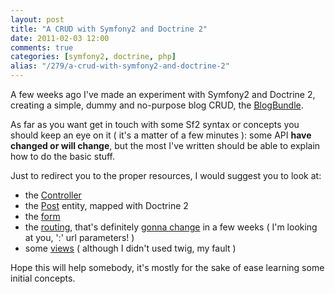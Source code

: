 ```yaml
---
layout: post
title: "A CRUD with Symfony2 and Doctrine 2"
date: 2011-02-03 12:00
comments: true
categories: [symfony2, doctrine, php]
alias: "/279/a-crud-with-symfony2-and-doctrine-2"
---
```


A few weeks ago I've made an experiment with Symfony2 and Doctrine 2,
creating a simple, dummy and no-purpose blog CRUD, the [BlogBundle](https://github.com/odino/BlogBundle).
<!-- more -->

As far as you want get in touch with some Sf2 syntax or concepts you
should keep an eye on it ( it's a matter of a few minutes ): some API
**have changed or will change**, but the most I've written should be able to
explain how to do the basic stuff.

Just to redirect you to the proper resources, I would suggest you to look at:

* the [Controller](https://github.com/odino/BlogBundle/blob/master/Controller/PostController.php)
* the [Post](https://github.com/odino/BlogBundle/blob/master/Entity/Post.php) entity, mapped with Doctrine 2
* the [form](https://github.com/odino/BlogBundle/blob/master/Form/Post.php)
* the [routing](https://github.com/odino/BlogBundle/blob/master/Resources/config/routing.yml), that's definitely
[gonna change](https://groups.google.com/forum/#!topic/symfony-devs/XwmSUmPp2G4) in a few weeks ( I'm looking at you, ':' url parameters! )
* some [views](https://github.com/odino/BlogBundle/tree/master/Resources/views/Default)
( although I didn't used twig, my fault )

Hope this will help somebody, it's mostly for the sake of ease learning some
initial concepts.